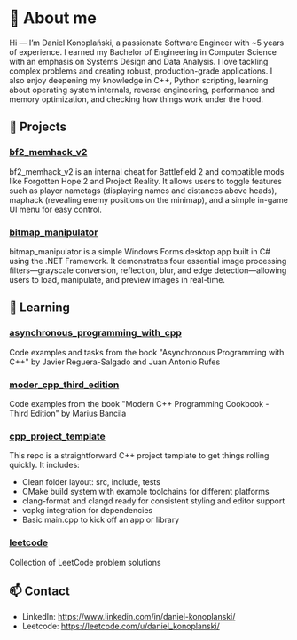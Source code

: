 # 👋 About me

Hi — I’m Daniel Konoplański, a passionate Software Engineer with ~5 years of experience. I earned my Bachelor of Engineering in Computer Science with an emphasis on Systems Design and Data Analysis. I love tackling complex problems and creating robust, production-grade applications. I also enjoy deepening my knowledge in C++, Python scripting, learning about operating system internals, reverse engineering, performance and memory optimization, and checking how things work under the hood.

## 📁 Projects

### [bf2_memhack_v2](https://github.com/daniel-konoplanski/bf2_memhack_v2)
bf2_memhack_v2 is an internal cheat for Battlefield 2 and compatible mods like Forgotten Hope 2 and Project Reality. It allows users to toggle features such as player nametags (displaying names and distances above heads), maphack (revealing enemy positions on the minimap), and a simple in-game UI menu for easy control.

### [bitmap_manipulator](https://github.com/daniel-konoplanski/bitmap_manipulator)
bitmap_manipulator is a simple Windows Forms desktop app built in C# using the .NET Framework. It demonstrates four essential image processing filters—grayscale conversion, reflection, blur, and edge detection—allowing users to load, manipulate, and preview images in real-time.

## 📘 Learning

### [asynchronous_programming_with_cpp](https://github.com/daniel-konoplanski/asynchronous_programming_with_cpp)
Code examples and tasks from the book "Asynchronous Programming with C++" by Javier Reguera-Salgado and Juan Antonio Rufes

### [moder_cpp_third_edition](https://github.com/daniel-konoplanski/moder_cpp_third_edition)
Code examples from the book "Modern C++ Programming Cookbook - Third Edition" by Marius Bancila

### [cpp_project_template](https://github.com/daniel-konoplanski/cpp_project_template)
This repo is a straightforward C++ project template to get things rolling quickly. It includes:
*  Clean folder layout: src, include, tests
*  CMake build system with example toolchains for different platforms
*  clang-format and clangd ready for consistent styling and editor support
*  vcpkg integration for dependencies
*  Basic main.cpp to kick off an app or library

### [leetcode](https://github.com/daniel-konoplanski/leetcode)
Collection of LeetCode problem solutions

## 📫 Contact
*  LinkedIn: https://www.linkedin.com/in/daniel-konoplanski/
*  Leetcode: https://leetcode.com/u/daniel_konoplanski/
